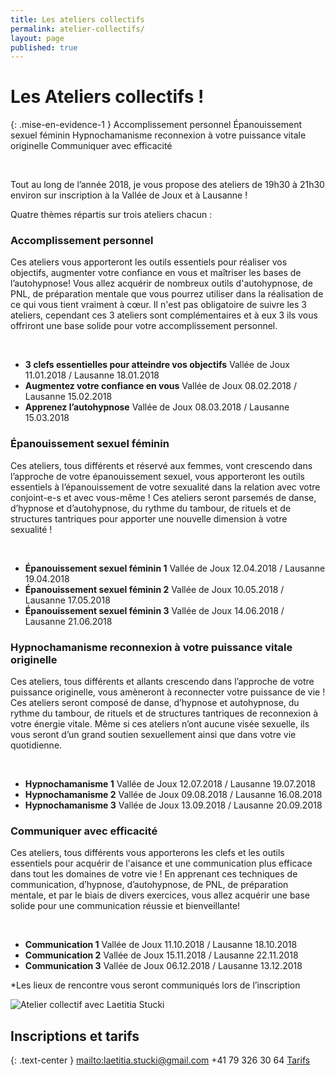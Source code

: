 ```yaml
---
title: Les ateliers collectifs
permalink: atelier-collectifs/
layout: page
published: true
---
```


# Les Ateliers collectifs !

{: .mise-en-evidence-1 }
Accomplissement personnel
<i class="fa fa-envira" aria-hidden="true"></i>
Épanouissement sexuel féminin
<i class="fa fa-envira" aria-hidden="true"></i>
Hypnochamanisme reconnexion à votre puissance vitale originelle
<i class="fa fa-envira" aria-hidden="true"></i>
Communiquer avec efficacité

<br/>

Tout au long de l’année 2018, je vous propose des ateliers de 19h30 à 21h30 environ sur inscription à la Vallée de Joux et à Lausanne !

Quatre thèmes répartis sur trois ateliers chacun :

### Accomplissement personnel

Ces ateliers vous apporteront les outils essentiels pour réaliser vos objectifs, augmenter votre confiance en vous et maîtriser les bases de l’autohypnose! Vous allez acquérir de nombreux outils d'autohypnose, de PNL, de préparation mentale que vous pourrez utiliser dans la réalisation de ce qui vous tient vraiment à cœur. Il n'est pas obligatoire de suivre les 3 ateliers, cependant ces 3 ateliers sont complémentaires et à eux 3 ils vous offriront une base solide pour votre accomplissement personnel.

<br/>

- <b>3 clefs essentielles pour atteindre vos objectifs</b>
Vallée de Joux 11.01.2018 / Lausanne 18.01.2018
- <b>Augmentez votre confiance en vous</b>
Vallée de Joux 08.02.2018 / Lausanne 15.02.2018
- <b>Apprenez l’autohypnose</b>
Vallée de Joux 08.03.2018 / Lausanne 15.03.2018


### Épanouissement sexuel féminin


Ces ateliers, tous différents et réservé aux femmes, vont crescendo dans l’approche de votre épanouissement sexuel, vous apporteront les outils essentiels à l’épanouissement de votre sexualité dans la relation avec votre conjoint-e-s et avec vous-même ! Ces ateliers seront parsemés de danse, d’hypnose et d’autohypnose, du rythme du tambour, de rituels et de structures tantriques pour apporter une nouvelle dimension à votre sexualité !

<br/>

- <b>Épanouissement sexuel féminin 1</b>
Vallée de Joux 12.04.2018 / Lausanne 19.04.2018
- <b>Épanouissement sexuel féminin 2</b>
Vallée de Joux 10.05.2018 / Lausanne 17.05.2018
- <b>Épanouissement sexuel féminin 3</b>
Vallée de Joux 14.06.2018 / Lausanne 21.06.2018


### Hypnochamanisme reconnexion à votre puissance vitale originelle


Ces ateliers, tous différents et allants crescendo dans l’approche de votre puissance originelle, vous amèneront à reconnecter votre puissance de vie ! Ces ateliers seront composé de danse, d’hypnose et autohypnose, du rythme du tambour, de rituels et de structures tantriques de reconnexion à votre énergie vitale. Même si ces ateliers n’ont aucune visée sexuelle, ils vous seront d’un grand soutien sexuellement ainsi que dans votre vie quotidienne.

<br/>

- <b>Hypnochamanisme 1</b>
Vallée de Joux 12.07.2018 / Lausanne 19.07.2018
- <b>Hypnochamanisme 2</b>
Vallée de Joux 09.08.2018 / Lausanne 16.08.2018
- <b>Hypnochamanisme 3</b>
Vallée de Joux 13.09.2018 / Lausanne 20.09.2018


### Communiquer avec efficacité


Ces ateliers, tous différents vous apporterons les clefs et les outils essentiels pour acquérir de l'aisance et une communication plus efficace dans tout les domaines de votre vie ! En apprenant ces techniques de communication, d’hypnose, d’autohypnose, de PNL, de préparation mentale, et par le biais de divers exercices, vous allez acquérir une base solide pour une communication réussie et bienveillante!

<br/>

- <b>Communication 1</b>
Vallée de Joux 11.10.2018 / Lausanne 18.10.2018
- <b>Communication 2</b>
Vallée de Joux 15.11.2018 /  Lausanne 22.11.2018
- <b>Communication 3</b>
Vallée de Joux 06.12.2018 / Lausanne 13.12.2018

*Les lieux de rencontre vous seront communiqués lors de l’inscription

![Atelier collectif avec Laetitia Stucki](../images/hypnochamanisme.JPG)

<!--
![Atelier collectif blabla avec Laetitia Stucki](../images/atelier123.jpg)
-->


<!--

{% include ateliers.liquid %}

-->

## Inscriptions et tarifs

{: .text-center }
<mailto:laetitia.stucki@gmail.com>
<i class="fa fa-mobile"></i> +41 79 326 30 64
[Tarifs](https://laetitia-stucki.ch//tarifs/)
